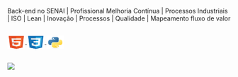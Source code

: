 Back-end no SENAI | Profissional Melhoria Contínua | Processos Industriais | ISO | Lean | Inovação | Processos | Qualidade | Mapeamento fluxo de valor 

<div align="left">
  <a href="[https://github.com/gidaher/Gidaher/edit/main/README.md]">
</div>

<div style="display: inline_block"><br>
  <img align="center" alt="Giselle-HTML" height="30" width="40" src="https://raw.githubusercontent.com/devicons/devicon/master/icons/html5/html5-original.svg">
  <img align="center" alt="Giselle-CSS" height="30" width="40" src="https://raw.githubusercontent.com/devicons/devicon/master/icons/css3/css3-original.svg">
  <img align="center" alt="Giselle-PYTHON" height="30" width="40" src="https://raw.githubusercontent.com/devicons/devicon/master/icons/python/python-original.svg">
 
 </div>
<br>

<div>

 <a href="https://www.linkedin.com/in/gi-daher-a94733256/" target="_blank"><img src="https://img.shields.io/badge/-LinkedIn-%230077B5?style=for-the-badge&logo=linkedin&logoColor=white" target="_blank"></a> 
 </div>
